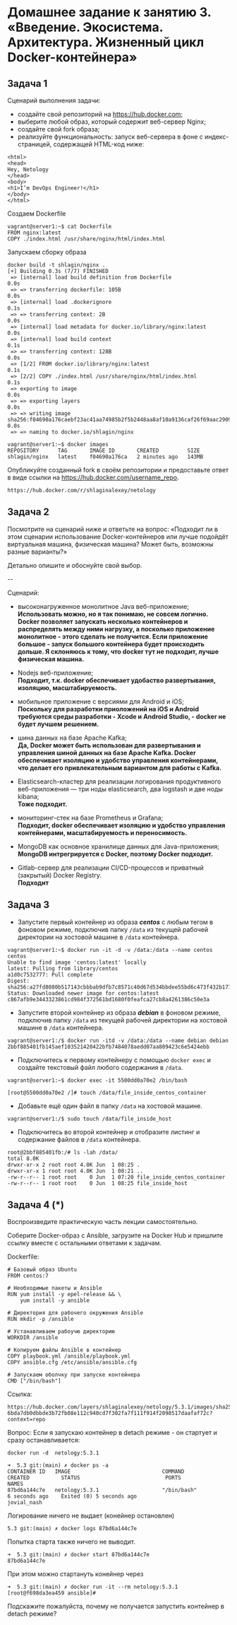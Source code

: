 
# Домашнее задание к занятию 3. «Введение. Экосистема. Архитектура. Жизненный цикл Docker-контейнера»


## Задача 1

Сценарий выполнения задачи:

- создайте свой репозиторий на https://hub.docker.com;
- выберите любой образ, который содержит веб-сервер Nginx;
- создайте свой fork образа;
- реализуйте функциональность:
запуск веб-сервера в фоне с индекс-страницей, содержащей HTML-код ниже:
```
<html>
<head>
Hey, Netology
</head>
<body>
<h1>I’m DevOps Engineer!</h1>
</body>
</html>
```

Создаем Dockerfile
```
vagrant@server1:~$ cat Dockerfile
FROM nginx:latest
COPY ./index.html /usr/share/nginx/html/index.html
```

Запускаем сборку образа 
```
docker build -t shlagin/nginx .
[+] Building 0.3s (7/7) FINISHED
 => [internal] load build definition from Dockerfile                                                                                                                      0.0s
 => => transferring dockerfile: 105B                                                                                                                                      0.0s
 => [internal] load .dockerignore                                                                                                                                         0.1s
 => => transferring context: 2B                                                                                                                                           0.0s
 => [internal] load metadata for docker.io/library/nginx:latest                                                                                                           0.0s
 => [internal] load build context                                                                                                                                         0.1s
 => => transferring context: 128B                                                                                                                                         0.0s
 => [1/2] FROM docker.io/library/nginx:latest                                                                                                                             0.1s
 => [2/2] COPY ./index.html /usr/share/nginx/html/index.html                                                                                                               0.1s
 => exporting to image                                                                                                                                                    0.0s
 => => exporting layers                                                                                                                                                   0.0s
 => => writing image sha256:f04690a176caebf23ac41aa74985b2f5b2448aa8af10a9136caf26f69aac2909                                                                              0.0s
 => => naming to docker.io/shlagin/nginx
```

```
vagrant@server1:~$ docker images
REPOSITORY      TAG       IMAGE ID       CREATED         SIZE
shlagin/nginx   latest    f04690a176ca   2 minutes ago   143MB
```


Опубликуйте созданный fork в своём репозитории и предоставьте ответ в виде ссылки на https://hub.docker.com/username_repo.

```
https://hub.docker.com/r/shlaginalexey/netology
```

## Задача 2

Посмотрите на сценарий ниже и ответьте на вопрос:
«Подходит ли в этом сценарии использование Docker-контейнеров или лучше подойдёт виртуальная машина, физическая машина? Может быть, возможны разные варианты?»

Детально опишите и обоснуйте свой выбор.

--

Сценарий:

- высоконагруженное монолитное Java веб-приложение; <br>
<b>Использовать можно, но я так понимаю, не совсем логично. Docker позволяет запускать несколько контейнеров и распределять между ними нагрузку, а посколько приложение монолитное - этого сделать не получится. Если приложение большое - запуск большого контейнера будет происходить дольше.
Я склоняюсь к тому, что docker тут не подходит, лучше физическая машина.</b>


- Nodejs веб-приложение; <br>
<b>Подходит, т.к. docker обеспечивает удобаство развертывания, изоляцию, масштабируемость.</b>


- мобильное приложение c версиями для Android и iOS; <br>
<b>Поскольку для разработки приоложений на iOS и Android требуются среды разработки - Xcode и Android Studio, - docker не будет лучшем решением. </b>


- шина данных на базе Apache Kafka; <br>
<b>Да, Docker может быть использован для развертывания и управления шиной данных на базе Apache Kafka. Docker обеспечивает изоляцию и удобство управления контейнерами, что делает его привлекательным вариантом для работы с Kafka.</b>

- Elasticsearch-кластер для реализации логирования продуктивного веб-приложения — три ноды elasticsearch, два logstash и две ноды kibana; <br>
<b>Тоже подходит.</b>

- мониторинг-стек на базе Prometheus и Grafana; <br>
<b>Подходит, docker обеспечивает изоляцию и удобство управления контейнерами, масштабируемость и переносимость.</b>

- MongoDB как основное хранилище данных для Java-приложения; <br>
<b>MongoDB интрегрируется с Docker, поэтому Docker подходит.</b>

- Gitlab-сервер для реализации CI/CD-процессов и приватный (закрытый) Docker Registry. <br>
<b>Подходит</b>

## Задача 3

- Запустите первый контейнер из образа ***centos*** c любым тегом в фоновом режиме, подключив папку ```/data``` из текущей рабочей директории на хостовой машине в ```/data``` контейнера.

```
vagrant@server1:~$ docker run -it -d -v /data:/data --name centos centos
Unable to find image 'centos:latest' locally
latest: Pulling from library/centos
a1d0c7532777: Pull complete
Digest: sha256:a27fd8080b517143cbbbab9dfb7c8571c40d67d534bbdee55bd6c473f432b177
Status: Downloaded newer image for centos:latest
c867afb9e3443323861cd984f372561bd1680f0feafca27cb8a4261386c50e3a
```

- Запустите второй контейнер из образа ***debian*** в фоновом режиме, подключив папку ```/data``` из текущей рабочей директории на хостовой машине в ```/data``` контейнера.

```
vagrant@server1:/$ docker run -itd -v /data:/data --name debian debian
2bbf885401fb145aef103521420422bfb7484078aedd07aa809423c6e5424ebb
```

- Подключитесь к первому контейнеру с помощью ```docker exec``` и создайте текстовый файл любого содержания в ```/data```.

```
vagrant@server1:~$ docker exec -it 5500dd0a70e2 /bin/bash

[root@5500dd0a70e2 /]# touch /data/file_inside_centos_container
```

- Добавьте ещё один файл в папку ```/data``` на хостовой машине.

```
vagrant@server1:/$ sudo touch /data/file_inside_host
```

- Подключитесь во второй контейнер и отобразите листинг и содержание файлов в ```/data``` контейнера.

```
root@2bbf885401fb:/# ls -lah /data/
total 8.0K
drwxr-xr-x 2 root root 4.0K Jun  1 08:25 .
drwxr-xr-x 1 root root 4.0K Jun  1 08:21 ..
-rw-r--r-- 1 root root    0 Jun  1 07:20 file_inside_centos_container
-rw-r--r-- 1 root root    0 Jun  1 08:25 file_inside_host
```

## Задача 4 (*)

Воспроизведите практическую часть лекции самостоятельно.

Соберите Docker-образ с Ansible, загрузите на Docker Hub и пришлите ссылку вместе с остальными ответами к задачам.

Dockerfile:

```
# Базовый образ Ubuntu
FROM centos:7

# Необходимые пакеты и Ansible
RUN yum install -y epel-release && \
    yum install -y ansible

# Директория для рабочего окружения Ansible
RUN mkdir -p /ansible

# Устанавливаем рабоучю директорию
WORKDIR /ansible

# Копируем файлы Ansible в контейнер
COPY playbook.yml /ansible/playbook.yml
COPY ansible.cfg /etc/ansible/ansible.cfg

# Запускаем оболчку при запуске контейнера
CMD ["/bin/bash"]
```

Ссылка:
```
https://hub.docker.com/layers/shlaginalexey/netology/5.3.1/images/sha256-6bda7db0dbbde3b72fb08e112c940cd7f302fa7f111f914f2098517daafaf72c?context=repo
```

Вопрос:
Если я запускаю контейнер в detach режиме - он стартует и сразу останавливается:

```
docker run -d  netology:5.3.1

➜  5.3 git:(main) ✗ docker ps -a
CONTAINER ID   IMAGE                             COMMAND                  CREATED          STATUS                           PORTS                  NAMES
87bd6a144c7e   netology:5.3.1                    "/bin/bash"              6 seconds ago    Exited (0) 5 seconds ago                                jovial_nash
```

Логирование ничего не выдает (конейнер остановлен)

```
5.3 git:(main) ✗ docker logs 87bd6a144c7e
```

Попытка старта также ничего не выводит.

```
➜  5.3 git:(main) ✗ docker start 87bd6a144c7e
87bd6a144c7e
```

При этом можно стартануть конейнер через

```
➜  5.3 git:(main) ✗ docker run -it --rm netology:5.3.1
[root@f698da3ea459 ansible]#
```

Подскажите пожалуйста, почему не получается запустить контейнер в detach режиме?